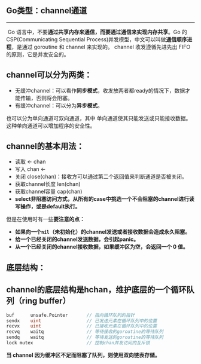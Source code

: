 ## Go类型：channel通道

---

​       Go 语言中，不要**通过共享内存来通信，而要通过通信来实现内存共享**。Go 的 CSP(Communicating Sequential Process)并发模型，中文可以叫做**通信顺序进程**，是通过 goroutine 和 channel 来实现的。 channel 收发遵循先进先出 FIFO 的原则，它是并发安全的。

## **channel可以分为两类：**

- 无缓冲channel：可以看作**同步模式**，收发放两者都ready的情况下，数据才能传输，否则将会阻塞。
- 有缓冲channel：可以分为**异步模式**。

也可以分为单向通道可双向通道，其中 单向通道使其只能发送或只能接收数据。这种单向通道可以增加程序的安全性。

## **channel的基本用法**：

- 读取 <- chan
- 写入 chan <-
- 关闭 close(chan)：接收方可以通过第二个返回值来判断通道是否被关闭。
- 获取channel长度 len(chan)
- 获取channel容量 cap(chan)
- **select非阻塞访问方式，从所有的case中挑选一个不会阻塞的channel进行读写操作，或是default执行。**

但是在使用时有一些**要注意的点：**

- **如果向一个`nil`（未初始化）的channel发送或者接收数据会造成永久阻塞。**
- **给一个已经关闭的channel发送数据，会引起panic。**
- **从一个已经关闭的channel接收数据，如果缓冲区为空，会返回一个 0 值。**

## **底层结构**：

## channel的底层结构是hchan，维护底层的一个循环队列（ring buffer）

```go
buf      unsafe.Pointer       // 指向循环队列的指针
sendx    uint                 // 已发送元素在循环队列中的位置
recvx    uint                 // 已接收元素在循环队列中的位置
recvq    waitq                // 等待接收的goroutine的等待队列
sendq    waitq                // 等待发送的goroutine的等待队列
lock mutex                    // 控制chan并发访问的互斥锁
```

**当 channel 因为缓冲区不足而阻塞了队列，则使用双向链表存储。**